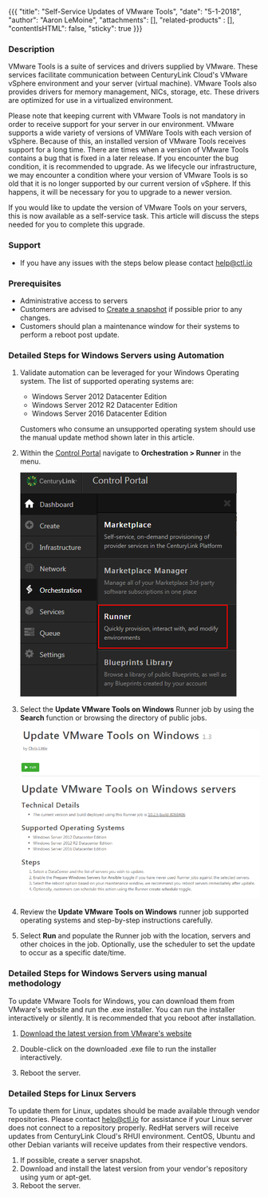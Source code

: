 {{{
  "title": "Self-Service Updates of VMware Tools",
  "date": "5-1-2018",
  "author": "Aaron LeMoine",
  "attachments": [],
  "related-products" : [],
  "contentIsHTML": false,
  "sticky": true
}}}


### Description

VMware Tools is a suite of services and drivers supplied by VMware.  These services facilitate communication between CenturyLink Cloud's VMware vSphere environment and your server (virtual machine).  VMware Tools also provides drivers for memory management, NICs, storage, etc.  These drivers are optimized for use in a virtualized environment.  

Please note that keeping current with VMware Tools is not mandatory in order to receive support for your server in our environment.  VMware supports a wide variety of versions of VMWare Tools with each version of vSphere.  Because of this, an installed version of VMware Tools receives support for a long time.  There are times when a version of VMware Tools contains a bug that is fixed in a later release.  If you encounter the bug condition, it is recommended to upgrade.  As we lifecycle our infrastructure, we may encounter a condition where your version of VMware Tools is so old that it is no longer supported by our current version of vSphere.  If this happens, it will be necessary for you to upgrade to a newer version.

If you would like to update the version of VMware Tools on your servers, this is now available as a self-service task.  This article will discuss the steps needed for you to complete this upgrade.

### Support
* If you have any issues with the steps below please contact help@ctl.io

### Prerequisites
* Administrative access to servers
* Customers are advised to [Create a snapshot](creating-and-managing-server-snapshots.md) if possible prior to any changes.
* Customers should plan a maintenance window for their systems to perform a reboot post update.

### Detailed Steps for Windows Servers using Automation

1. Validate automation can be leveraged for your Windows Operating system. The list of supported operating systems are:

    * Windows Server 2012 Datacenter Edition
    * Windows Server 2012 R2 Datacenter Edition
    * Windows Server 2016 Datacenter Edition

    Customers who consume an unsupported operating system should use the manual update method shown later in this article.

2. Within the [Control Portal](https://control.ctl.io/) navigate to **Orchestration > Runner** in the menu.

    ![Runner menu in portal](../images/Self-Service-Updates-of-VMware-Tools-01.png)

3. Select the **Update VMware Tools on Windows** Runner job by using the **Search** function or browsing the directory of public jobs.

    ![vmware tools runner job](../images/Self-Service-Updates-of-VMware-Tools-02.png)


4. Review the **Update VMware Tools on Windows** runner job supported operating systems and step-by-step instructions carefully.

5. Select **Run** and populate the Runner job with the location, servers and other choices in the job. Optionally, use the scheduler to set the update to occur as a specific date/time.

### Detailed Steps for Windows Servers using manual methodology
To update VMware Tools for Windows, you can download them from VMware's website and run the .exe installer. You can run the installer interactively or silently. It is recommended that you reboot after installation.

1. [Download the latest version from VMware's website](https://packages.vmware.com/tools/releases/latest/windows/x64/index.html)

2. Double-click on the downloaded .exe file to run the installer interactively.

3. Reboot the server.

### Detailed Steps for Linux Servers

To update them for Linux, updates should be made available through vendor repositories.  Please contact help@ctl.io for assistance if your Linux server does not connect to a repository properly.  RedHat servers will receive updates from CenturyLink Cloud's RHUI environment.  CentOS, Ubuntu and other Debian variants will receive updates from their respective vendors.

1. If possible, create a server snapshot.
2. Download and install the latest version from your vendor's repository using yum or apt-get.
3. Reboot the server.
